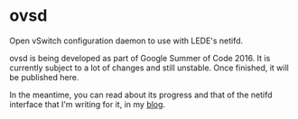 # ovsd
Open vSwitch configuration daemon to use with LEDE's netifd.

ovsd is being developed as part of Google Summer of Code 2016. It is currently subject to a lot of changes and still unstable. Once finished, it will be published here.

In the meantime, you can read about its progress and that of the netifd interface that I'm writing for it, in my [blog](https://blog.freifunk.net/arne-kappen).
